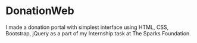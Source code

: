# DonationWeb
I made a donation portal with simplest interface using HTML, CSS, Bootstrap, jQuery as a part of my Internship task at The Sparks Foundation.

